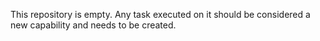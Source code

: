 This repository is empty. Any task executed on it should be considered a new capability and needs to be created.
